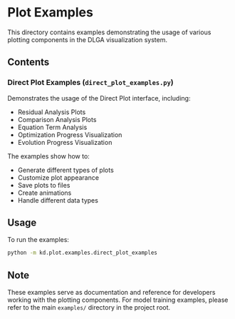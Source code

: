 # Plot Examples

This directory contains examples demonstrating the usage of various plotting components in the DLGA visualization system.

## Contents

### Direct Plot Examples (`direct_plot_examples.py`)

Demonstrates the usage of the Direct Plot interface, including:
- Residual Analysis Plots
- Comparison Analysis Plots 
- Equation Term Analysis
- Optimization Progress Visualization
- Evolution Progress Visualization

The examples show how to:
- Generate different types of plots
- Customize plot appearance
- Save plots to files
- Create animations
- Handle different data types

## Usage

To run the examples:

```bash
python -m kd.plot.examples.direct_plot_examples
```

## Note

These examples serve as documentation and reference for developers working with the plotting components. For model training examples, please refer to the main `examples/` directory in the project root. 